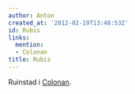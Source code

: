 ```yaml
---
author: Anton
created_at: '2012-02-19T13:48:53Z'
id: Rubis
links:
  mention:
  - Colonan
title: Rubis
---
```


Ruinstad i [Colonan].

  [Colonan]: Colonan
